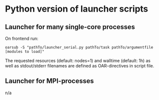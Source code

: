 # Python version of launcher scripts

## Launcher for many single-core processes

On frontend run:

    oarsub -S "pathTo/launcher_serial.py pathTo/task pathTo/argumentfile [modules to load]"

The requested resources (default: nodes=1) and walltime (default: 1h)
as well as stdout/stderr filenames are defined as OAR-directives in
script file.

## Launcher for MPI-processes

n/a